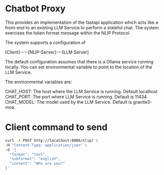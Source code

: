 # Chatbot Proxy 

This provides an implementation of the fastapi application which acts like a front-end to an existing LLM Service to perform a stateful chat.
The system exercises the token format message within the NLIP Protocol.  

The system supports a configuration of 

[Client]----[NLIP-Server]---[LLM Server]


The default configuration assumes that there is a Ollama service running locally. You can set environmental variable to point to the location of the LLM Service. 

The environmental variables are: 

CHAT_HOST: The host where the LLM Service is running. Default localhost 
CHAT_PORT: The port where LLM Service is running. Default is 11434
CHAT_MODEL: The model used by the LLM Service. Default is granite3-moe. 


# Client command to send

```bash
curl -X POST http://localhost:8006/nlip/ \
-H "Content-Type: application/json" \
-d '{
  "format": "text",
  "subformat": "english",
  "content": "Who are you?"
}'
```